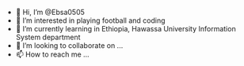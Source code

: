 - 👋 Hi, I’m @Ebsa0505
- 👀 I’m interested in playing football and coding
- 🌱 I’m currently learning in Ethiopia, Hawassa University Information System department
- 💞️ I’m looking to collaborate on ...
- 📫 How to reach me ...

<!---
Ebsa0505/Ebsa0505 is a ✨ special ✨ repository because its `README.md` (this file) appears on your GitHub profile.
You can click the Preview link to take a look at your changes.
--->
